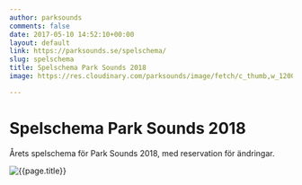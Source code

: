 ```yaml
---
author: parksounds
comments: false
date: 2017-05-10 14:52:10+00:00
layout: default
link: https://parksounds.se/spelschema/
slug: spelschema
title: Spelschema Park Sounds 2018
image: https://res.cloudinary.com/parksounds/image/fetch/c_thumb,w_1200,f_auto/https://parksounds.se/images/spelschema-park-sounds-2018-4.png

---
```


# Spelschema Park Sounds 2018

Årets spelschema för Park Sounds 2018, med reservation för ändringar.

![{{page.title}}]({{page.image}})
